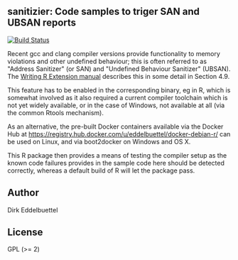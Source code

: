 ## sanitizier: Code samples to triger SAN and UBSAN reports

[![Build Status](https://travis-ci.org/eddelbuettel/sanitizers.png)](https://travis-ci.org/eddelbuettel/sanitizers)

Recent gcc and clang compiler versions provide functionality to
memory violations and other undefined behaviour; this is often referred to as
"Address Sanitizer" (or SAN) and "Undefined Behaviour Sanitizer" (UBSAN).
The [Writing R Extension manual]() describes this in some detail in Section 4.9.

This feature has to be enabled in the corresponding binary, eg in R, which
is somewhat involved as it also required a current compiler toolchain which 
is not yet widely available, or in the case of Windows, not available at all
(via the common Rtools mechanism).

As an alternative, the pre-built Docker containers available via the Docker Hub
at https://registry.hub.docker.com/u/eddelbuettel/docker-debian-r/ can be used
on Linux, and via boot2docker on Windows and OS X.

This R package then provides a means of testing the compiler setup as the
known code failures provides in the sample code here should be detected
correctly, whereas a default build of R will let the package pass.

## Author

Dirk Eddelbuettel

## License

GPL (>= 2)

